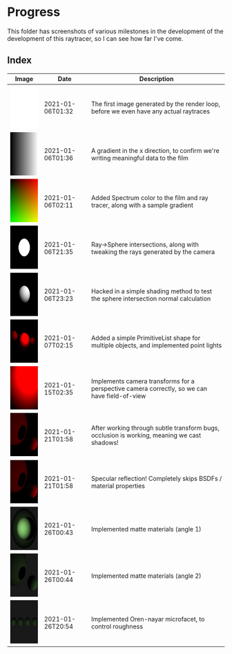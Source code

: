 # Progress

This folder has screenshots of various milestones in the development of the development of this raytracer, so I can see how far I've come.

## Index

|                          Image                         |       Date       |    Description                                                                      |
|--------------------------------------------------------|------------------|-------------------------------------------------------------------------------------|
|<img src="./001_first.png" width="100" height="100">    | 2021-01-06T01:32 | The first image generated by the render loop, before we even have any actual raytraces
|<img src="./002_gradient.png" width="100" height="100"> | 2021-01-06T01:36 | A gradient in the x direction, to confirm we're writing meaningful data to the film
|<img src="./003_color.png" width="100" height="100">    | 2021-01-06T02:11 | Added Spectrum color to the film and ray tracer, along with a sample gradient
|<img src="./004_sphere.png" width="100" height="100">   | 2021-01-06T21:35 | Ray->Sphere intersections, along with tweaking the rays generated by the camera
|<img src="./005_shading.png" width="100" height="100">  | 2021-01-06T23:23 | Hacked in a simple shading method to test the sphere intersection normal calculation
|<img src="./006_many.png" width="100" height="100">     | 2021-01-07T02:15 | Added a simple PrimitiveList shape for multiple objects, and implemented point lights
|<img src="./007_fov.png" width="100" height="100">      | 2021-01-15T02:35 | Implements camera transforms for a perspective camera correctly, so we can have field-of-view
|<img src="./008_shadows.png" width="100" height="100">  | 2021-01-21T01:58 | After working through subtle transform bugs, occlusion is working, meaning we cast shadows!
|<img src="./009_spec_refl.png" width="100" height="100">| 2021-01-21T01:58 | Specular reflection! Completely skips BSDFs / material properties
|<img src="./010_matte.png" width="100" height="100">    | 2021-01-26T00:43 | Implemented matte materials (angle 1)
|<img src="./011_matte_2.png" width="100" height="100">  | 2021-01-26T00:44 | Implemented matte materials (angle 2)
|<img src="./012_orennayar.png" width="100" height="100">| 2021-01-26T20:54 | Implemented Oren-nayar microfacet, to control roughness